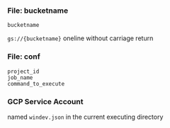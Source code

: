 ### File: bucketname

```shell
bucketname
```

`gs://{bucketname}` oneline without carriage return

### File: conf

```shell
project_id
job_name
command_to_execute
```

### GCP Service Account

named `windev.json` in the current executing directory
